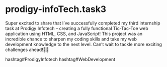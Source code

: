 # prodigy-infoTech.task3
Super excited to share that I’ve successfully completed my third internship task at Prodigy Infotech – creating a fully functional Tic-Tac-Toe web application using HTML, CSS, and JavaScript! This project was an incredible chance to sharpen my coding skills and take my web development knowledge to the next level. Can’t wait to tackle more exciting challenges ahead!🎉🎉

hashtag#ProdigyInfotech
hashtag#WebDevelopment
